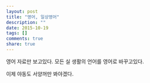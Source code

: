 ```yaml
---
layout: post
title: "영어, 일상영어"
description: ""
date: 2015-10-19
tags: []
comments: true
share: true
---
```


영어 자료만 보고있다. 모든 실 생활의 언어를 영어로 바꾸고있다.

이제 야동도 서양꺼만 봐야겠다.


